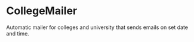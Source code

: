 # CollegeMailer
Automatic mailer for colleges and university that sends emails on set date and time.
